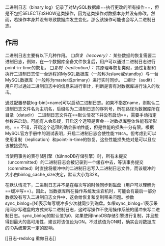 二进制日志（binary log）记录了对MySQL数据库==执行更改的所有操作==，但是不包括SELECT和SHOW这类操作，因为这类操作对数据本身并没有修改。然而，若操作本身并没有导致数据库发生变化，那么该操作可能也会写入二进制日志。

## 作用

二进制日志主要有以下几种作用。
❑*恢复（recovery）：* 某些数据的恢复需要二进制日志，例如，在一个数据库全备文件恢复后，用户可以通过二进制日志进行point-in-time的恢复。
❑*复制（replication）：* 其原理与恢复类似，通过复制和执行二进制日志使一台远程的MySQL数据库（一般称为slave或standby）与一台MySQL数据库（一般称为master或primary）进行实时同步。
❑审计（audit）：用户可以通过二进制日志中的信息来进行审计，判断是否有对数据库进行注入的攻击。

通过配置参数log-bin[=name]可以启动二进制日志。如果不指定name，则默认二进制日志文件名为主机名，后缀名为二进制日志的序列号，所在路径为数据库所在目录（datadir）
二进制日志文件在==默认情况下并没有启动==，需要手动指定参数来启动。可能有人会质疑，开启这个选项是否会==对数据库整体性能有所影响。==
不错，开启这个选项的确会影响性能，但是性能的损失十分有限。根据MySQL官方手册中的测试表明，开启二进制日志会使性能`下降1%`。但考虑到可以使用复制（replication）和point-in-time的恢复，这些性能损失绝对是可以且应该被接受的。

当使用事务的表存储引擎（如InnoDB存储引擎）时，所有未提交（uncommitted）的二进制日志会被记录到一个缓存中去，等该事务提交（committed）时直接将缓冲中的二进制日志写入二进制日志文件，而该缓冲的大小由binlog_cache_size决定，默认大小为32K。

在默认情况下，二进制日志并不是在每次写的时候同步到磁盘（用户可以理解为==缓冲写==）。因此，当数据库所在操作系统发生宕机时，可能会有最后一部分数据没有写入二进制日志文件中，这会给恢复和复制带来问题。参数sync_binlog=[N]表示每写缓冲多少次就同步到磁盘。如果sync_binlog=1表示采用同步写磁盘的方式来写二进制日志，这时写操作不使用操作系统的缓冲来写二进制日志。sync_binlog的默认值为0，如果使用InnoDB存储引擎进行复制，并且想得到最大的高可用性，建议将该值设为ON。不过该值为ON时，确实会对数据库的IO系统带来一定的影响。

[[日志-redolog 重做日志]]
